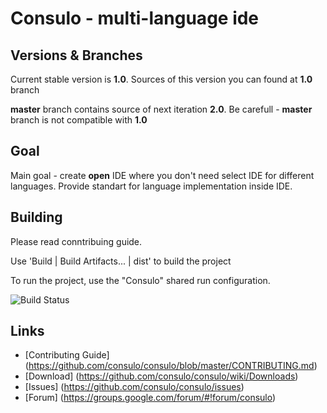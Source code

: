 # Consulo - multi-language ide

## Versions & Branches

Current stable version is **1.0**. Sources of this version you can found at **1.0** branch

**master** branch contains source of next iteration **2.0**. Be carefull - **master** branch is not compatible with **1.0**

## Goal

Main goal - create **open** IDE where you don't need select IDE for different languages. Provide standart for language implementation inside IDE. 

## Building

Please read conntribuing guide.

Use 'Build | Build Artifacts... | dist' to build the project

To run the project, use the "Consulo" shared run configuration.

![Build Status](http://must-be.org/vulcanBeta/statusImage?name=consulo)

## Links

* [Contributing Guide] (https://github.com/consulo/consulo/blob/master/CONTRIBUTING.md)
* [Download] (https://github.com/consulo/consulo/wiki/Downloads)
* [Issues] (https://github.com/consulo/consulo/issues)
* [Forum] (https://groups.google.com/forum/#!forum/consulo)
